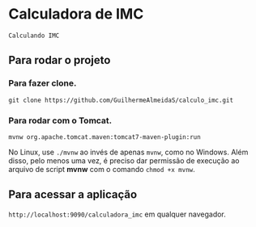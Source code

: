 # Calculadora de IMC
`Calculando IMC`

## Para rodar o projeto

### Para fazer clone.

`git clone https://github.com/GuilhermeAlmeidaS/calculo_imc.git`

### Para rodar com o Tomcat.

`mvnw org.apache.tomcat.maven:tomcat7-maven-plugin:run`

No Linux, use `./mvnw` ao invés de apenas `mvnw`, como no Windows. Além disso, pelo menos uma vez, é preciso dar permissão de execução ao arquivo de script **mvnw** com o comando `chmod +x mvnw`.

## Para acessar a aplicação

`http://localhost:9090/calculadora_imc` em qualquer navegador.
